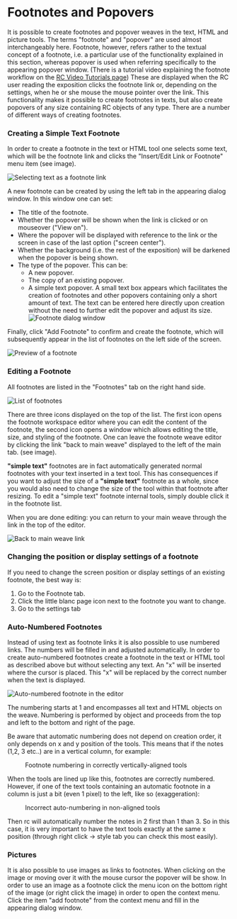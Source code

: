 # Footnotes and Popovers

It is possible to create footnotes and popover weaves in the text,
HTML and picture tools.  The terms "footnote" and "popover" are used
almost interchangeably here. Footnote, however, refers rather to the
textual concept of a footnote, i.e. a particular use of the
functionality explained in this section, whereas popover is used when
referring specifically to the appearing popover window.  (There is a
tutorial video explaining the footnote workflow on the
[RC Video Tutorials page](https://www.researchcatalogue.net/view/273532/273533))
These are displayed when the RC user reading the exposition clicks the
footnote link or, depending on the settings, when he or she mouse the
mouse pointer over the link. This functionality makes it possible to
create footnotes in texts, but also create popovers of any size
containing RC objects of any type. There are a number of different
ways of creating footnotes.

### Creating a Simple Text Footnote

In order to create a footnote in the text or HTML tool one selects some text, which will be the footnote link and clicks the "Insert/Edit Link or Footnote" menu item (see image).

![Selecting text as a footnote link](images/footnotes_sel.png)

A new footnote can be created by using the left tab in the appearing
dialog window. In this window one can set:

* The title of the footnote.
* Whether the popover will be shown when the link is clicked or on
  mouseover ("View on").
* Where the popover will be displayed with reference to the link or
  the screen in case of the last option ("screen center").
* Whether the background (i.e. the rest of the exposition) will be
  darkened when the popover is being shown.
* The type of the popover. This can be:
  + A new popover.
  + The copy of an existing popover.
  + A simple text popover. A small text box appears which facilitates the creation of footnotes and other popovers containing only a short amount of text. The text can be entered here directly upon creation   without the need to further edit the popover and adjust its size. 
![Footnote dialog window](images/footnote_dia.png)

Finally, click "Add Footnote" to confirm and create the footnote, which will subsequently appear in the list of footnotes on the left side of the screen. 


![Preview of a footnote](images/footnote_preview.png)

### Editing a Footnote

All footnotes are listed in the "Footnotes" tab on the right hand side.

![List of footnotes](images/footnotes_list_new.png)

There are three icons displayed on the top of the list. The first icon
opens the footnote workspace editor where you can edit the content of
the footnote, the second icon opens a window which allows editing the
title, size, and styling of the footnote.  One can leave the footnote
weave editor by clicking the link "back to main weave" displayed to the left
of the main tab. (see image).

__"simple text"__ footnotes are in fact automatically generated normal footnotes with your text inserted in a text tool. This has consequences if you want to adjust the size of a __"simple text"__ footnote as a whole, since you would also need to change the size of the tool within that footnote after resizing. To edit a "simple text" footnote internal tools, simply double click it in the footnote list.

When you are done editing: you can return to your main weave through the link in the top of the editor.

![Back to main weave link](images/footnote_back.png)

### Changing the position or display settings of a footnote

If you need to change the screen position or display settings of an existing footnote, the best way is:  

1. Go to the Footnote tab.
2. Click the little blanc page icon next to the footnote you want to change.
3. Go to the settings tab

### Auto-Numbered Footnotes

Instead of using text as footnote links it is also possible to use numbered links. The numbers will be filled in and adjusted automatically. In order to create auto-numbered footnotes create a footnote in the text or HTML tool as described above but without selecting any text. An "x" will be inserted where the cursor is placed. This "x" will be replaced by the correct number when the text is displayed. 

![Auto-numbered footnote in the editor](images/footnote_auto.png)

The numbering starts at 1 and encompasses all text and HTML objects on the weave. Numbering is performed by object and proceeds from the top and left to the bottom and right of the page. 

Be aware that automatic numbering does not depend on creation order, it only depends on x and y position of the tools. This means that if the notes (1,2, 3 etc..) are in a vertical column, for example:

<figure>
<img class="portrait-image" src="images/footnotes_align_correct.png" title="image demonstrating incorrect allignment will result in incorrect numbering" alt=""><figcaption>Footnote numbering in correctly vertically-aligned tools</figcaption>
</figure>

When the tools are lined up like this, footnotes are correctly numbered. However, if one of the text tools containing an automatic footnote in a column is just a bit (even 1 pixel) to the left, like so (exaggeration):
 
<figure>
<img class="portrait-image" src="images/footnotes_alignment.png" title="image demonstrating incorrect allignment will result in incorrect numbering" alt=""><figcaption>Incorrect auto-numbering in non-aligned tools</figcaption>
</figure>

Then rc will automatically number the notes in 2 first than 1 than 3. So in this case, it is very important to have the text tools exactly at the same x position (through right click -> style tab you can check this most easily).

### Pictures 

It is also possible to use images as links to footnotes. When clicking on the image or moving over it with the mouse cursor the popover will be show. In order to use an image as a footnote click the menu icon on the bottom right of the image (or right click the image) in order to open the context menu. Click the item "add footnote" from the context menu and fill in the appearing dialog window. 

